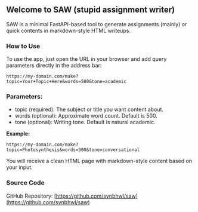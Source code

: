 ## Welcome to SAW (stupid assignment writer)

SAW is a minimal FastAPI-based tool to generate assignments (mainly) or quick contents in markdown-style HTML writeups.

### How to Use

To use the app, just open the URL in your browser and add query parameters directly in the address bar:
```
https://my-domain.com/make?topic=Your+Topic+Here&words=500&tone=academic
```

### Parameters:
- topic (required): The subject or title you want content about.
- words (optional): Approximate word count. Default is 500.
- tone (optional): Writing tone. Default is natural academic.

**Example:**
```
https://my-domain.com/make?topic=Photosynthesis&words=300&tone=conversational
```

You will receive a clean HTML page with markdown-style content based on your input.

### Source Code

GitHub Repository: [https://github.com/synbhwl/saw](https://github.com/synbhwl/saw)
